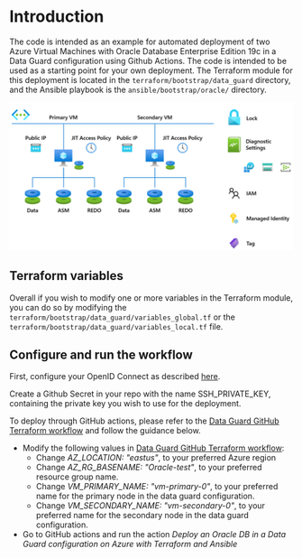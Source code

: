 # Introduction

The code is intended as an example for automated deployment of two Azure Virtual Machines with Oracle Database Enterprise Edition 19c in a Data Guard configuration using Github Actions. The code is intended to be used as a starting point for your own deployment. The Terraform module for this deployment is located in the `terraform/bootstrap/data_guard` directory, and the Ansible playbook is the `ansible/bootstrap/oracle/` directory.

 ![Data Guard configuration](media/dg_vms.png)

## Terraform variables

Overall if you wish to modify one or more variables in the Terraform module, you can do so by modifying the `terraform/bootstrap/data_guard/variables_global.tf` or the `terraform/bootstrap/data_guard/variables_local.tf` file.

## Configure and run the workflow

First, configure your OpenID Connect as described [here](https://learn.microsoft.com/en-us/azure/developer/github/connect-from-azure?tabs=azure-portal%2Cwindows#use-the-azure-login-action-with-openid-connect).

Create a Github Secret in your repo with the name SSH_PRIVATE_KEY, containing the private key you wish to use for the deployment.

To deploy through GitHub actions, please refer to the [Data Guard GitHub Terraform workflow](../blob/main/.github/workflows/full-dg-tf-deploy.yml) and follow the guidance below.

- Modify the following values in [Data Guard GitHub Terraform workflow](../blob/main/.github/workflows/full-dg-tf-deploy.yml):
  - Change _AZ_LOCATION: "eastus"_, to your preferred Azure region
  - Change _AZ_RG_BASENAME: "Oracle-test"_, to your preferred resource group name.
  - Change _VM_PRIMARY_NAME: "vm-primary-0"_, to your preferred name for the primary node in the data guard configuration.
  - Change _VM_SECONDARY_NAME: "vm-secondary-0"_, to your preferred name for the secondary node in the data guard configuration.
- Go to GitHub actions and run the action *Deploy an Oracle DB in a Data Guard configuration on Azure with Terraform and Ansible*
